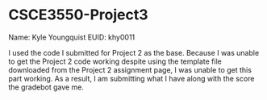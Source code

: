 # CSCE3550-Project3

Name: Kyle Youngquist
EUID: khy0011

I used the code I submitted for Project 2 as the base. Because I was unable to get the Project 2 code working despite using the template file downloaded from the Project 2 assignment page, I was unable to get this part working. As a result, I am submitting what I have along with the score the gradebot gave me.

